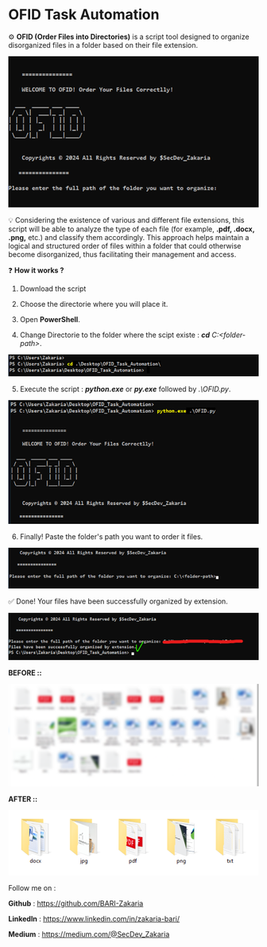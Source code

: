 # OFID Task Automation

⚙ **OFID (Order Files into Directories)** is a script tool designed to organize disorganized files in a folder based on their file extension.


![OFID OVERVIEW](Images/ofid.png)


💡 Considering the existence of various and different file extensions, this script will be able to analyze the type of each file (for example, **.pdf, .docx, .png,** etc.) and classify them accordingly. This approach helps maintain a logical and structured order of files within a folder that could otherwise become disorganized, thus facilitating their management and access.

❓ **How it works ?**

1. Download the script 

2. Choose the directorie where you will place it.

3. Open **PowerShell**.


4. Change Directorie to the folder where the scipt existe : ***cd*** *C:\<folder-path>*.

![OFID Banner](Images/1.png)

5. Execute the script : ***python.exe*** or ***py.exe*** followed by *.\OFID.py*.

![OFID Banner](Images/2.png)

6. Finally! Paste the folder's path you want to order it files.

![OFID Banner](Images/3.png)

✅ Done! Your files have been successfully organized by extension.

![OFID Banner](Images/4.png)

**BEFORE ::**

![OFID Banner](Images/flou-modified.png)


**AFTER ::**

![OFID Banner](Images/organised.png)

Follow me on : 

**Github** : https://github.com/BARI-Zakaria

**LinkedIn** : https://www.linkedin.com/in/zakaria-bari/

**Medium** : https://medium.com/@SecDev_Zakaria
